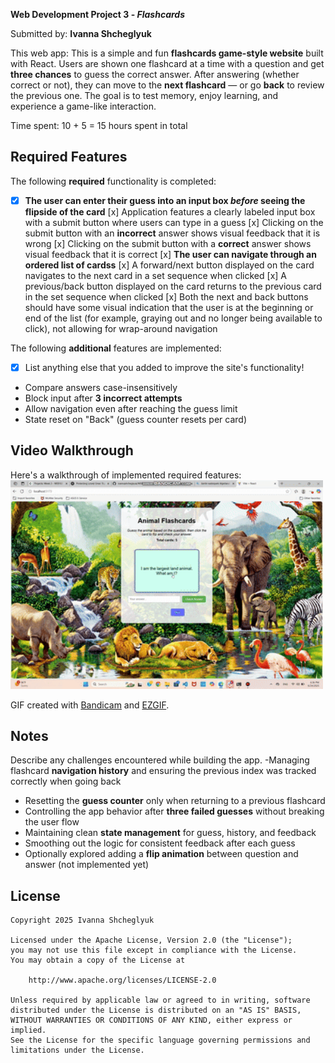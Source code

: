 **Web Development Project 3 - *Flashcards***

Submitted by: **Ivanna Shcheglyuk**

This web app: 
This is a simple and fun **flashcards game-style website** built with React. Users are shown one flashcard at a time with a question and get **three chances** to guess the correct answer. After answering (whether correct or not), they can move to the **next flashcard** — or go **back** to review the previous one.
The goal is to test memory, enjoy learning, and experience a game-like interaction.

Time spent: 10 + 5 = 15 hours spent in total

## Required Features

The following **required** functionality is completed:

- [x] **The user can enter their guess into an input box *before* seeing the flipside of the card**
  [x] Application features a clearly labeled input box with a submit button where users can type in a guess
  [x] Clicking on the submit button with an **incorrect** answer shows visual feedback that it is wrong 
  [x]  Clicking on the submit button with a **correct** answer shows visual feedback that it is correct
  [x] **The user can navigate through an ordered list of cardss**
  [x] A forward/next button displayed on the card navigates to the next card in a set sequence when clicked
  [x] A previous/back button displayed on the card returns to the previous card in the set sequence when clicked
  [x] Both the next and back buttons should have some visual indication that the user is at the beginning or end of the list (for example, graying out and no longer being available to click), not allowing for wrap-around navigation


The following **additional** features are implemented:

* [x] List anything else that you added to improve the site's functionality!

- Compare answers case-insensitively  
- Block input after **3 incorrect attempts**  
- Allow navigation even after reaching the guess limit  
- State reset on "Back" (guess counter resets per card) 

## Video Walkthrough

Here's a walkthrough of implemented required features:
<img src="https://github.com/ivannashcheglyuk/Flashcards/blob/main/project2.gif?raw=true" alt="Project 2 Demo GIF" width="500">

GIF created with [Bandicam](https://www.bandicam.com/) and [EZGIF](https://ezgif.com/).

## Notes

Describe any challenges encountered while building the app.
-Managing flashcard **navigation history** and ensuring the previous index was tracked correctly when  going back  
- Resetting the **guess counter** only when returning to a previous flashcard  
- Controlling the app behavior after **three failed guesses** without breaking the user flow  
- Maintaining clean **state management** for guess, history, and feedback  
- Smoothing out the logic for consistent feedback after each guess  
- Optionally explored adding a **flip animation** between question and answer (not implemented yet)

## License

    Copyright 2025 Ivanna Shcheglyuk

    Licensed under the Apache License, Version 2.0 (the "License");
    you may not use this file except in compliance with the License.
    You may obtain a copy of the License at

        http://www.apache.org/licenses/LICENSE-2.0

    Unless required by applicable law or agreed to in writing, software
    distributed under the License is distributed on an "AS IS" BASIS,
    WITHOUT WARRANTIES OR CONDITIONS OF ANY KIND, either express or implied.
    See the License for the specific language governing permissions and
    limitations under the License.
